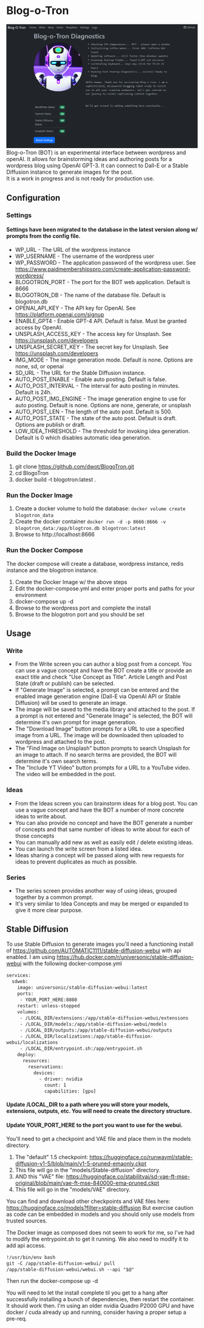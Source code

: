 # Blog-o-Tron

![Blog-o-Tron](https://github.com/dwot/BlogoTron/blob/main/assets/blogotron.png?raw=true)
Blog-o-Tron (BOT) is an experimental interface between wordpress and openAI.  It allows for brainstorming ideas and authoring posts for a wordpress blog using OpenAI GPT-3.  It can connect to Dall-E or a Stable Diffusion instance to generate images for the post.  
It is a work in progress and is not ready for production use. 

## Configuration
### Settings 
#### Settings have been migrated to the database in the latest version along w/ prompts from the config file.
- WP_URL - The URL of the wordpress instance
- WP_USERNAME - The username of the wordpress user
- WP_PASSWORD - The application password of the wordpress user.  See https://www.paidmembershipspro.com/create-application-password-wordpress/
- BLOGOTRON_PORT - The port for the BOT web application.  Default is 8666
- BLOGOTRON_DB - The name of the database file.  Default is blogotron.db
- OPENAI_API_KEY - The API key for OpenAI.  See https://platform.openai.com/signup
- ENABLE_GPT4 - Enable GPT-4 API.  Default is false.  Must be granted access by OpenAI.
- UNSPLASH_ACCESS_KEY - The access key for Unsplash.  See https://unsplash.com/developers
- UNSPLASH_SECRET_KEY - The secret key for Unsplash.  See https://unsplash.com/developers
- IMG_MODE - The image generation mode.  Default is none.  Options are none, sd, or openai
- SD_URL - The URL for the Stable Diffusion instance.
- AUTO_POST_ENABLE - Enable auto posting.  Default is false.
- AUTO_POST_INTERVAL - The interval for auto posting in minutes.  Default is 24h.
- AUTO_POST_IMG_ENGINE - The image generation engine to use for auto posting.  Default is none.  Options are none, generate, or unsplash
- AUTO_POST_LEN - The length of the auto post.  Default is 500.
- AUTO_POST_STATE - The state of the auto post.  Default is draft.  Options are publish or draft.
- LOW_IDEA_THRESHOLD - The threshold for invoking idea generation.  Default is 0 which disables automatic idea generation.

### Build the Docker Image
1. git clone https://github.com/dwot/BlogoTron.git
2. cd BlogoTron
3. docker build -t blogotron:latest .

### Run the Docker Image
1. Create a docker volume to hold the database: ```docker volume create blogotron_data```
2. Create the docker container ```docker run -d -p 8666:8666 -v blogotron_data:/app/blogtron.db blogotron:latest```
3. Browse to http://localhost:8666

### Run the Docker Compose
The docker compose will create a database, wordpress instance, redis instance and the blogotron instance.
1. Create the Docker Image w/ the above steps
2. Edit the docker-compose.yml and enter proper ports and paths for your environment
3. docker-compose up -d
4. Browse to the wordpress port and complete the install
5. Browse to the blogotron port and you should be set

## Usage
### Write
- From the Write screen you can author a blog post from a concept. You can use a vague concept and have the BOT create a title or provide an exact title and check "Use Concept as Title". 
Article Length and Post State (draft or publish) can be selected.
- If "Generate Image" is selected, a prompt can be entered and the enabled image generation engine (Dall-E via OpenAI API or Stable Diffusion) will be used to generate an image.
- The image will be saved to the media library and attached to the post. If a prompt is not entered and "Generate Image" is selected, the BOT will determine it's own prompt for image generation.
- The "Download Image" button prompts for a URL to use a specified image from a URL. The image will be downloaded then uploaded to wordpress and attached to the post.
- The "Find Image on Unsplash" button prompts to search Unsplash for an image to attach.  If no search terms are provided, the BOT will determine it's own search terms.
- The "Include YT Video" button prompts for a URL to a YouTube video.  The video will be embedded in the post.

### Ideas
- From the Ideas screen you can brainstorm ideas for a blog post.  You can use a vague concept and have the BOT a number of more concrete ideas to write about.
- You can also provide no concept and have the BOT generate a number of concepts and that same number of ideas to write about for each of those concepts
- You can manually add new as well as easily edit / delete existing ideas.  
- You can launch the write screen from a listed idea.  
- Ideas sharing a concept will be passed along with new requests for ideas to prevent duplicates as much as possible.

### Series
- The series screen provides another way of using ideas, grouped together by a common prompt.  
- It's very similar to Idea Concepts and may be merged or expanded to give it more clear purpose.

## Stable Diffusion
To use Stable Diffusion to generate images you'll need a functioning install of https://github.com/AUTOMATIC1111/stable-diffusion-webui with api enabled.
I am using https://hub.docker.com/r/universonic/stable-diffusion-webui with the following docker-compose.yml
```
services:
  sdweb:
    image: universonic/stable-diffusion-webui:latest
    ports:
     - YOUR_PORT_HERE:8080
    restart: unless-stopped
    volumes:
     - /LOCAL_DIR/extensions:/app/stable-diffusion-webui/extensions
     - /LOCAL_DIR/models:/app/stable-diffusion-webui/models
     - /LOCAL_DIR/outputs:/app/stable-diffusion-webui/outputs
     - /LOCAL_DIR/localizations:/app/stable-diffusion-webui/localizations
     - /LOCAL_DIR/entrypoint.sh:/app/entrypoint.sh
    deploy:
      resources:
        reservations:
          devices:
            - driver: nvidia
              count: 1
              capabilities: [gpu]
```
#### Update /LOCAL_DIR to a path where you will store your models, extensions, outputs, etc.  You will need to create the directory structure.
#### Update YOUR_PORT_HERE to the port you want to use for the webui.

You'll need to get a checkpoint and VAE file and place them in the models directory.
1. The "default" 1.5 checkpoint: https://huggingface.co/runwayml/stable-diffusion-v1-5/blob/main/v1-5-pruned-emaonly.ckpt
2. This file will go in the "models/Stable-diffusion" directory.
3. AND this "VAE" file:
https://huggingface.co/stabilityai/sd-vae-ft-mse-original/blob/main/vae-ft-mse-840000-ema-pruned.ckpt
4. This file will go in the "models/VAE" directory.

You can find and download other checkpoints and VAE files here: https://huggingface.co/models?filter=stable-diffusion
But exercise caution as code can be embedded in models and you should only use models from trusted sources.

The Docker image as composed does not seem to work for me, so I've had to modify the entrypoint.sh to get it running.  We also need to modify it to add api access.
```
!/usr/bin/env bash
git -C /app/stable-diffusion-webui/ pull
/app/stable-diffusion-webui/webui.sh --api "$@"
```
Then run the docker-compose up -d

You will need to let the install complete til you get to a hang after successfully installing a bunch of dependencies, then restart the container.  It should work then.
I'm using an older nvidia Quadro P2000 GPU and have docker / cuda already up and running, consider having a proper setup a pre-req.
